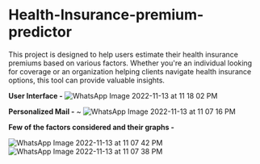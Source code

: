 # Health-Insurance-premium-predictor
This project is designed to help users estimate their health insurance premiums based on various factors. Whether you're an individual looking for coverage or an organization helping clients navigate health insurance options, this tool can provide valuable insights.


**User Interface -**
![WhatsApp Image 2022-11-13 at 11 18 02 PM](https://github.com/jainlakshay21/Health-Insurance-premium-predictor/assets/91755977/cf9b7adf-ea5f-4b9f-9dfd-29b4253d77a0)

**Personalized Mail -** ~
![WhatsApp Image 2022-11-13 at 11 07 16 PM](https://github.com/jainlakshay21/Health-Insurance-premium-predictor/assets/91755977/a620f6c4-1076-439a-9a9a-949a1b27c2a2)

**Few of the factors considered and their graphs -**

![WhatsApp Image 2022-11-13 at 11 07 42 PM](https://github.com/jainlakshay21/Health-Insurance-premium-predictor/assets/91755977/7622cebe-24c6-4b7e-b1bb-12cbcfc69f53)
![WhatsApp Image 2022-11-13 at 11 07 38 PM](https://github.com/jainlakshay21/Health-Insurance-premium-predictor/assets/91755977/2146c10e-9f49-4672-b310-7cf0a4d00db8)
